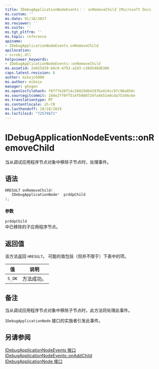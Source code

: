 ```yaml
---
title: IDebugApplicationNodeEvents：： onRemoveChild |Microsoft Docs
ms.custom: ''
ms.date: 01/18/2017
ms.reviewer: ''
ms.suite: ''
ms.tgt_pltfrm: ''
ms.topic: reference
apiname:
- IDebugApplicationNodeEvents.onRemoveChild
apilocation:
- scrobj.dll
helpviewer_keywords:
- IDebugApplicationNodeEvents::onRemoveChild
ms.assetid: 2e025d29-b8c0-4793-a2d3-c20d548d6386
caps.latest.revision: 8
author: mikejo5000
ms.author: mikejo
manager: ghogen
ms.openlocfilehash: f0ff7b28f14c26029d64197ba919cc97c90a856c
ms.sourcegitcommit: 184e2ff0ff514fb980724fa4b51e0cda753d4c6e
ms.translationtype: MT
ms.contentlocale: zh-CN
ms.lasthandoff: 10/18/2019
ms.locfileid: "72574671"
---
```

# <a name="idebugapplicationnodeeventsonremovechild"></a>IDebugApplicationNodeEvents::onRemoveChild
当从调试应用程序节点对象中移除子节点时，处理事件。  
  
## <a name="syntax"></a>语法  
  
```cpp
HRESULT onRemoveChild(  
   IDebugApplicationNode*  prddpChild  
);  
```  
  
#### <a name="parameters"></a>参数  
 `prddpChild`  
 中已移除的子应用程序节点。  
  
## <a name="return-value"></a>返回值  
 该方法返回 `HRESULT`。 可能的值包括（但并不限于）下表中的项。  
  
|值|说明|  
|-----------|-----------------|  
|`S_OK`|方法成功。|  
  
## <a name="remarks"></a>备注  
 当从调试应用程序节点对象中移除子节点时，此方法将处理此事件。  
  
 `IDebugApplicationNode` 接口的实施者引发此事件。  
  
## <a name="see-also"></a>另请参阅  
 [IDebugApplicationNodeEvents 接口](../../winscript/reference/idebugapplicationnodeevents-interface.md)   
 [IDebugApplicationNodeEvents::onAddChild](../../winscript/reference/idebugapplicationnodeevents-onaddchild.md)   
 [IDebugApplicationNode 接口](../../winscript/reference/idebugapplicationnode-interface.md)